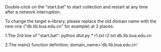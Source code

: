 Double-click on the "start.bat" to start collection and restart at any time after a network interruption.

To change the target e-library, please replace the old domain name with the new one ("db.lib.bua.edu.cn" for example) at 2 places:

1.The 2rd line of "start.bat":  python dlut.py * r1.txt r2.txt db.lib.bua.edu.cn

2.The main() function definition:   domain_name='db.lib.bua.edu.cn'


